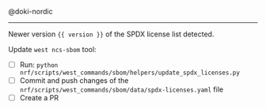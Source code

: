 @doki-nordic

---

Newer version `{{ version }}` of the SPDX license list detected.

Update `west ncs-sbom` tool:

* [ ] Run: `python nrf/scripts/west_commands/sbom/helpers/update_spdx_licenses.py`
* [ ] Commit and push changes of the `nrf/scripts/west_commands/sbom/data/spdx-licenses.yaml` file
* [ ] Create a PR
